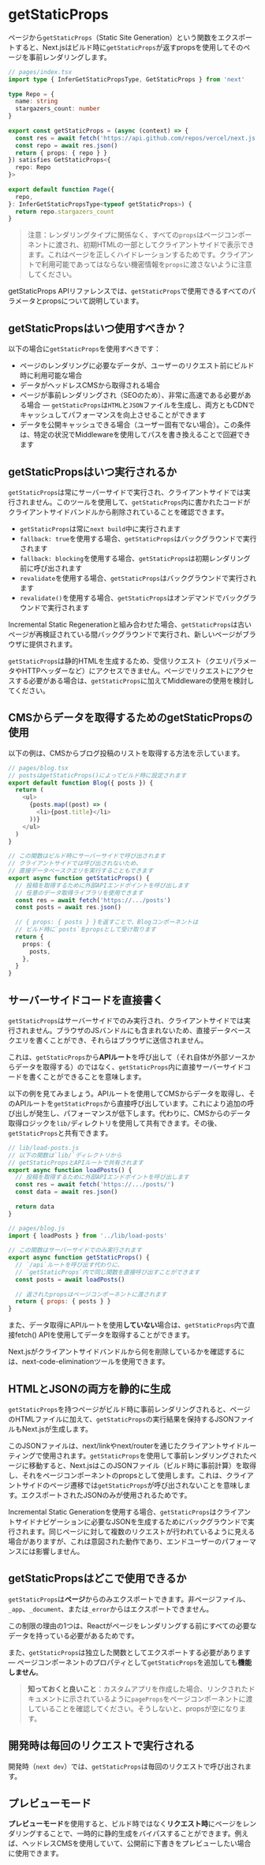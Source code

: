 # getStaticProps

ページから`getStaticProps`（Static Site Generation）という関数をエクスポートすると、Next.jsはビルド時に`getStaticProps`が返すpropsを使用してそのページを事前レンダリングします。

```typescript
// pages/index.tsx
import type { InferGetStaticPropsType, GetStaticProps } from 'next'
 
type Repo = {
  name: string
  stargazers_count: number
}
 
export const getStaticProps = (async (context) => {
  const res = await fetch('https://api.github.com/repos/vercel/next.js')
  const repo = await res.json()
  return { props: { repo } }
}) satisfies GetStaticProps<{
  repo: Repo
}>
 
export default function Page({
  repo,
}: InferGetStaticPropsType<typeof getStaticProps>) {
  return repo.stargazers_count
}
```

> 注意：レンダリングタイプに関係なく、すべての`props`はページコンポーネントに渡され、初期HTMLの一部としてクライアントサイドで表示できます。これはページを正しくハイドレーションするためです。クライアントで利用可能であってはならない機密情報を`props`に渡さないように注意してください。

getStaticProps APIリファレンスでは、`getStaticProps`で使用できるすべてのパラメータとpropsについて説明しています。

## getStaticPropsはいつ使用すべきか？

以下の場合に`getStaticProps`を使用すべきです：

* ページのレンダリングに必要なデータが、ユーザーのリクエスト前にビルド時に利用可能な場合
* データがヘッドレスCMSから取得される場合
* ページが事前レンダリングされ（SEOのため）、非常に高速である必要がある場合 — `getStaticProps`は`HTML`と`JSON`ファイルを生成し、両方ともCDNでキャッシュしてパフォーマンスを向上させることができます
* データを公開キャッシュできる場合（ユーザー固有でない場合）。この条件は、特定の状況でMiddlewareを使用してパスを書き換えることで回避できます

## getStaticPropsはいつ実行されるか

`getStaticProps`は常にサーバーサイドで実行され、クライアントサイドでは実行されません。このツールを使用して、`getStaticProps`内に書かれたコードがクライアントサイドバンドルから削除されていることを確認できます。

* `getStaticProps`は常に`next build`中に実行されます
* `fallback: true`を使用する場合、`getStaticProps`はバックグラウンドで実行されます
* `fallback: blocking`を使用する場合、`getStaticProps`は初期レンダリング前に呼び出されます
* `revalidate`を使用する場合、`getStaticProps`はバックグラウンドで実行されます
* `revalidate()`を使用する場合、`getStaticProps`はオンデマンドでバックグラウンドで実行されます

Incremental Static Regenerationと組み合わせた場合、`getStaticProps`は古いページが再検証されている間バックグラウンドで実行され、新しいページがブラウザに提供されます。

`getStaticProps`は静的HTMLを生成するため、受信リクエスト（クエリパラメータやHTTPヘッダーなど）にアクセスできません。ページでリクエストにアクセスする必要がある場合は、`getStaticProps`に加えてMiddlewareの使用を検討してください。

## CMSからデータを取得するためのgetStaticPropsの使用

以下の例は、CMSからブログ投稿のリストを取得する方法を示しています。

```typescript
// pages/blog.tsx
// postsはgetStaticProps()によってビルド時に設定されます
export default function Blog({ posts }) {
  return (
    <ul>
      {posts.map((post) => (
        <li>{post.title}</li>
      ))}
    </ul>
  )
}
 
// この関数はビルド時にサーバーサイドで呼び出されます
// クライアントサイドでは呼び出されないため、
// 直接データベースクエリを実行することもできます
export async function getStaticProps() {
  // 投稿を取得するために外部APIエンドポイントを呼び出します
  // 任意のデータ取得ライブラリを使用できます
  const res = await fetch('https://.../posts')
  const posts = await res.json()
 
  // { props: { posts } }を返すことで、Blogコンポーネントは
  // ビルド時に`posts`をpropsとして受け取ります
  return {
    props: {
      posts,
    },
  }
}
```

## サーバーサイドコードを直接書く

`getStaticProps`はサーバーサイドでのみ実行され、クライアントサイドでは実行されません。ブラウザのJSバンドルにも含まれないため、直接データベースクエリを書くことができ、それらはブラウザに送信されません。

これは、`getStaticProps`から**APIルート**を呼び出して（それ自体が外部ソースからデータを取得する）のではなく、`getStaticProps`内に直接サーバーサイドコードを書くことができることを意味します。

以下の例を見てみましょう。APIルートを使用してCMSからデータを取得し、そのAPIルートを`getStaticProps`から直接呼び出しています。これにより追加の呼び出しが発生し、パフォーマンスが低下します。代わりに、CMSからのデータ取得ロジックを`lib/`ディレクトリを使用して共有できます。その後、`getStaticProps`と共有できます。

```javascript
// lib/load-posts.js
// 以下の関数は`lib/`ディレクトリから
// getStaticPropsとAPIルートで共有されます
export async function loadPosts() {
  // 投稿を取得するために外部APIエンドポイントを呼び出します
  const res = await fetch('https://.../posts/')
  const data = await res.json()
 
  return data
}
```

```javascript
// pages/blog.js
import { loadPosts } from '../lib/load-posts'
 
// この関数はサーバーサイドでのみ実行されます
export async function getStaticProps() {
  // `/api`ルートを呼び出す代わりに、
  // `getStaticProps`内で同じ関数を直接呼び出すことができます
  const posts = await loadPosts()
 
  // 返されたpropsはページコンポーネントに渡されます
  return { props: { posts } }
}
```

また、データ取得にAPIルートを使用**していない**場合は、`getStaticProps`内で直接fetch() APIを使用してデータを取得することができます。

Next.jsがクライアントサイドバンドルから何を削除しているかを確認するには、next-code-eliminationツールを使用できます。

## HTMLとJSONの両方を静的に生成

`getStaticProps`を持つページがビルド時に事前レンダリングされると、ページのHTMLファイルに加えて、`getStaticProps`の実行結果を保持するJSONファイルもNext.jsが生成します。

このJSONファイルは、next/linkやnext/routerを通じたクライアントサイドルーティングで使用されます。`getStaticProps`を使用して事前レンダリングされたページに移動すると、Next.jsはこのJSONファイル（ビルド時に事前計算）を取得し、それをページコンポーネントのpropsとして使用します。これは、クライアントサイドのページ遷移では`getStaticProps`が呼び出されないことを意味します。エクスポートされたJSONのみが使用されるためです。

Incremental Static Generationを使用する場合、`getStaticProps`はクライアントサイドナビゲーションに必要なJSONを生成するためにバックグラウンドで実行されます。同じページに対して複数のリクエストが行われているように見える場合がありますが、これは意図された動作であり、エンドユーザーのパフォーマンスには影響しません。

## getStaticPropsはどこで使用できるか

`getStaticProps`は**ページ**からのみエクスポートできます。非ページファイル、`_app`、`_document`、または`_error`からはエクスポートできません。

この制限の理由の1つは、Reactがページをレンダリングする前にすべての必要なデータを持っている必要があるためです。

また、`getStaticProps`は独立した関数としてエクスポートする必要があります — ページコンポーネントのプロパティとして`getStaticProps`を追加しても**機能しません**。

> **知っておくと良いこと**：カスタムアプリを作成した場合、リンクされたドキュメントに示されているように`pageProps`をページコンポーネントに渡していることを確認してください。そうしないと、propsが空になります。

## 開発時は毎回のリクエストで実行される

開発時（`next dev`）では、`getStaticProps`は毎回のリクエストで呼び出されます。

## プレビューモード

**プレビューモード**を使用すると、ビルド時ではなく**リクエスト時**にページをレンダリングすることで、一時的に静的生成をバイパスすることができます。例えば、ヘッドレスCMSを使用していて、公開前に下書きをプレビューしたい場合に使用できます。
